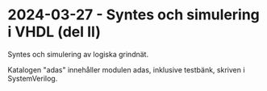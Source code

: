 # 2024-03-27 - Syntes och simulering i VHDL (del II)

Syntes och simulering av logiska grindnät.

Katalogen "adas" innehåller modulen adas, inklusive testbänk, skriven i SystemVerilog.



